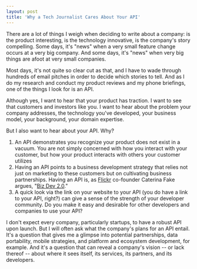 ```yaml
---
layout: post
title: 'Why a Tech Journalist Cares About Your API'
---
```

There are a lot of things I weigh when deciding to write about a company:  is the product interesting, is the technology innovative, is the company's story compelling.  Some days, it's "news" when a very small feature change occurs at a very big company.  And some days, it's "news" when very big things are afoot at very small companies.<p></p>
Most days, it's not quite so clear cut as that, and I have to wade through hundreds of email pitches in order to decide which stories to tell.  And as I do my research and conduct my product reviews and my phone briefings, one of the things I look for is an API.<p></p>
Although yes, I want to hear that your product has traction.  I want to see that customers and investors like you.  I want to hear about the problem your company addresses, the technology you've developed, your business model, your background, your domain expertise.<p></p>
But I also want to hear about your API.  Why?
<ol class="mainlist">
	<li>An API demonstrates you recognize your product does not exist in a vacuum.  You are not simply concerned with how you interact with your customer, but how your product interacts with others your customer utilizes</li>
	<li>Having an API points to a business development strategy that relies not just on marketing to these customers but on cultivating business partnerships.  Having an API is, as <a href="http://www.flickr.com">Flickr</a> co-founder Caterina Fake argues, "<a href="http://blog.apievangelist.com/2010/10/07/biz-dev-2-0/">Biz Dev 2.0</a>."</li>
	<li>A quick look via the link on your website to your API (you do have a link to your API, right?) can give a sense of the strength of your developer community.  Do you make it easy and desirable for other developers and companies to use your API?</li>
</ol>
I don't expect every company, particularly startups, to have a robust API upon launch.  But I will often ask what the company's plans for an API entail.  It's a question that gives me a glimpse into potential partnerships, data portability, mobile strategies, and platform and ecosystem development, for example.  And it's a question that can reveal a company's vision -- or lack thereof -- about where it sees itself, its services, its partners, and its developers.
